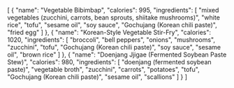 [
    {
        "name": "Vegetable Bibimbap",
        "calories": 995,
        "ingredients": [
            "mixed vegetables (zucchini, carrots, bean sprouts, shiitake mushrooms)",
            "white rice",
            "tofu",
            "sesame oil",
            "soy sauce",
            "Gochujang (Korean chili paste)",
            "fried egg"
        ]
    },
    {
        "name": "Korean-Style Vegetable Stir-Fry",
        "calories": 1020,
        "ingredients": [
            "broccoli",
            "bell peppers",
            "onions",
            "mushrooms",
            "zucchini",
            "tofu",
            "Gochujang (Korean chili paste)",
            "soy sauce",
            "sesame oil",
            "brown rice"
        ]
    },
    {
        "name": "Doenjang Jjigae (Fermented Soybean Paste Stew)",
        "calories": 980,
        "ingredients": [
            "doenjang (fermented soybean paste)",
            "vegetable broth",
            "zucchini",
            "carrots",
            "potatoes",
            "tofu",
            "Gochujang (Korean chili paste)",
            "sesame oil",
            "scallions"
        ]
    }
]